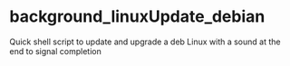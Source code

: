 # background_linuxUpdate_debian
Quick shell script to update and upgrade a deb Linux with a sound at the end to signal completion
